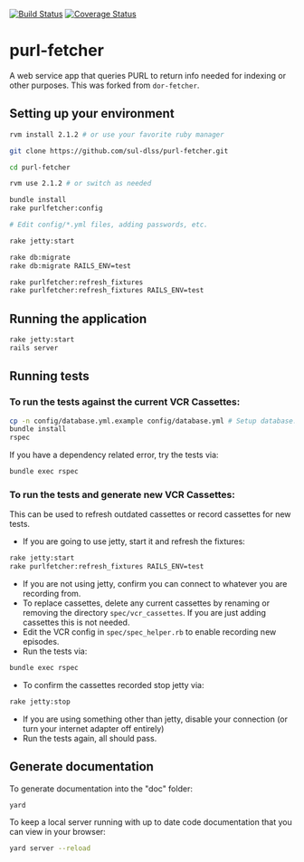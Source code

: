 [![Build Status](https://travis-ci.org/sul-dlss/purl-fetcher.png?branch=master)](https://travis-ci.org/sul-dlss/purl-fetcher) [![Coverage Status](https://coveralls.io/repos/sul-dlss/purl-fetcher/badge.svg?branch=develop&service=github)](https://coveralls.io/github/sul-dlss/purl-fetcher?branch=master)

# purl-fetcher

A web service app that queries PURL to return info needed for indexing or other purposes.
This was forked from `dor-fetcher`.

## Setting up your environment

```bash
rvm install 2.1.2 # or use your favorite ruby manager

git clone https://github.com/sul-dlss/purl-fetcher.git

cd purl-fetcher

rvm use 2.1.2 # or switch as needed

bundle install
rake purlfetcher:config

# Edit config/*.yml files, adding passwords, etc.

rake jetty:start

rake db:migrate
rake db:migrate RAILS_ENV=test

rake purlfetcher:refresh_fixtures
rake purlfetcher:refresh_fixtures RAILS_ENV=test
```

## Running the application

```bash
rake jetty:start
rails server
```

## Running tests

### To run the tests against the current VCR Cassettes:

```bash
cp -n config/database.yml.example config/database.yml # Setup database.yml if you haven't already
bundle install
rspec
```

If you have a dependency related error, try the tests via:
```bash
bundle exec rspec
```

### To run the tests and generate new VCR Cassettes:

This can be used to refresh outdated cassettes or record cassettes for new tests.

* If you are going to use jetty, start it and refresh the fixtures:

```bash
rake jetty:start
rake purlfetcher:refresh_fixtures RAILS_ENV=test
```

* If you are not using jetty, confirm you can connect to whatever you are recording from.
* To replace cassettes, delete any current cassettes by renaming or removing the directory `spec/vcr_cassettes`.  If you are just adding cassettes this is not needed.
* Edit the VCR config in `spec/spec_helper.rb` to enable recording new episodes.
* Run the tests via:
```bash
bundle exec rspec
```
* To confirm the cassettes recorded stop jetty via:
```bash
rake jetty:stop
```
* If you are using something other than jetty, disable your connection (or turn your internet adapter off entirely)
* Run the tests again, all should pass.

## Generate documentation

To generate documentation into the "doc" folder:

```bash
yard
```

To keep a local server running with up to date code documentation that you can view in your browser:

```bash
yard server --reload
```

